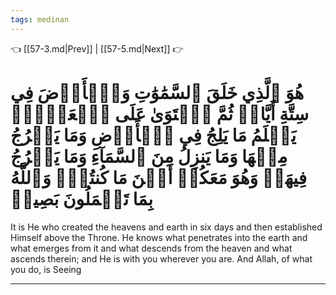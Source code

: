```yaml
---
tags: medinan
---
```


👈 [[57-3.md|Prev]] | [[57-5.md|Next]] 👉

# هُوَ ٱلَّذِي خَلَقَ ٱلسَّمَٰوَٰتِ وَٱلۡأَرۡضَ فِي سِتَّةِ أَيَّامٖ ثُمَّ ٱسۡتَوَىٰ عَلَى ٱلۡعَرۡشِۖ يَعۡلَمُ مَا يَلِجُ فِي ٱلۡأَرۡضِ وَمَا يَخۡرُجُ مِنۡهَا وَمَا يَنزِلُ مِنَ ٱلسَّمَآءِ وَمَا يَعۡرُجُ فِيهَاۖ وَهُوَ مَعَكُمۡ أَيۡنَ مَا كُنتُمۡۚ وَٱللَّهُ بِمَا تَعۡمَلُونَ بَصِيرٞ

It is He who created the heavens and earth in six days and then established Himself above the Throne. He knows what penetrates into the earth and what emerges from it and what descends from the heaven and what ascends therein; and He is with you wherever you are. And Allah, of what you do, is Seeing

---

